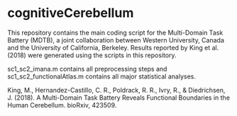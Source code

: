 # cognitiveCerebellum
This repository contains the main coding script for the Multi-Domain Task Battery (MDTB), a joint collaboration between Western University, Canada and the University of California, Berkeley. Results reported by King et al. (2018) were generated using the scripts in this repository. 

sc1_sc2_imana.m contains all preprocessing steps and sc1_sc2_functionalAtlas.m contains all major statistical analyses.

King, M., Hernandez-Castillo, C. R., Poldrack, R. R., Ivry, R., & Diedrichsen, J. (2018). A Multi-Domain Task Battery Reveals Functional Boundaries in the Human Cerebellum. bioRxiv, 423509.
